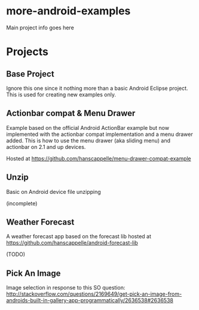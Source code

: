 # more-android-examples

Main project info goes here

# Projects

## Base Project

Ignore this one since it nothing more than a basic Android Eclipse project. This is used for creating new examples only. 

## Actionbar compat & Menu Drawer

Example based on the official Android ActionBar example but now implemented with the actionbar compat implementation and a menu drawer added. This is how to use the menu drawer (aka sliding menu) and actionbar on 2.1 and up devices.

Hosted at https://github.com/hanscappelle/menu-drawer-compat-example

## Unzip

Basic on Android device file unzipping

(incomplete)

## Weather Forecast

A weather forecast app based on the forecast lib hosted at https://github.com/hanscappelle/android-forecast-lib

(TODO)

## Pick An Image

Image selection in response to this SO question: http://stackoverflow.com/questions/2169649/get-pick-an-image-from-androids-built-in-gallery-app-programmatically/2636538#2636538



